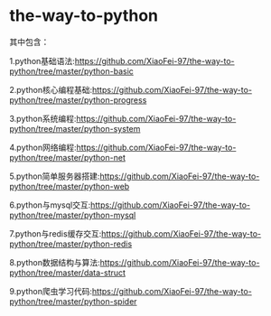 # the-way-to-python
其中包含：

1.python基础语法:https://github.com/XiaoFei-97/the-way-to-python/tree/master/python-basic

2.python核心编程基础:https://github.com/XiaoFei-97/the-way-to-python/tree/master/python-progress

3.python系统编程:https://github.com/XiaoFei-97/the-way-to-python/tree/master/python-system

4.python网络编程:https://github.com/XiaoFei-97/the-way-to-python/tree/master/python-net

5.python简单服务器搭建:https://github.com/XiaoFei-97/the-way-to-python/tree/master/python-web

6.python与mysql交互:https://github.com/XiaoFei-97/the-way-to-python/tree/master/python-mysql

7.python与redis缓存交互:https://github.com/XiaoFei-97/the-way-to-python/tree/master/python-redis

8.python数据结构与算法:https://github.com/XiaoFei-97/the-way-to-python/tree/master/data-struct

9.python爬虫学习代码:https://github.com/XiaoFei-97/the-way-to-python/tree/master/python-spider
